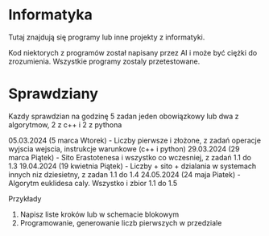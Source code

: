 # Informatyka
Tutaj znajdują się programy lub inne projekty z informatyki.

Kod niektorych z programów został napisany przez AI i może być ciężki do zrozumienia. Wszystkie programy zostaly przetestowane.

# Sprawdziany

Kazdy sprawdzian na godzinę 5 zadan jeden obowiązkowy lub dwa z algorytmow, 2 z c++ i 2 z pythona

05.03.2024  (5 marca Wtorek) - Liczby pierwsze i złożone, z zadań operacje wyjscia wejscia, instrukcje warunkowe (c++ i python)
29.03.2024 (29 marca Piątek) - Sito Erastotenesa i wszystko co wczesniej, z zadań 1.1 do 1.3
19.04.2024 (19 kwietnia Piątek) - Liczby + sito + dzialania w systemach innych niz dziesietny, z zadan 1.1 do 1.4
24.05.2024 (24 maja Piatek) - Algorytm euklidesa caly. Wszystko i zbior 1.1 do 1.5

Przykłady 

1. Napisz liste kroków lub w schemacie blokowym
2. Programowanie, generowanie liczb pierwszych w przedziale
